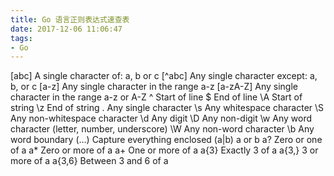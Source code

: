 ```yaml
---
title: Go 语言正则表达式速查表
date: 2017-12-06 11:06:47
tags:
- Go
---
```


[abc]   A single character of: a, b or c
[^abc]  Any single character except: a, b, or c
[a-z]   Any single character in the range a-z
[a-zA-Z]    Any single character in the range a-z or A-Z
^   Start of line
$   End of line
\A  Start of string
\z  End of string
.   Any single character
\s  Any whitespace character
\S  Any non-whitespace character
\d  Any digit
\D  Any non-digit
\w  Any word character (letter, number, underscore)
\W  Any non-word character
\b  Any word boundary
(...)   Capture everything enclosed
(a|b)   a or b
a?  Zero or one of a
a*  Zero or more of a
a+  One or more of a
a{3}    Exactly 3 of a
a{3,}   3 or more of a
a{3,6}  Between 3 and 6 of a